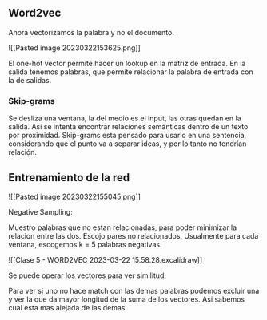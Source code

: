 ## Word2vec

Ahora vectorizamos la palabra y no el documento.

![[Pasted image 20230322153625.png]]

El one-hot vector permite hacer un lookup en la matriz de entrada. 
En la salida tenemos palabras, que permite relacionar la palabra de entrada con la de salidas.

### Skip-grams

Se desliza una ventana, la del medio es el input, las otras quedan en la salida. Así se intenta encontrar relaciones semánticas dentro de un texto por proximidad. Skip-grams esta pensado para usarlo en una sentencia, considerando que el punto va a separar ideas, y por lo tanto no tendrían relación.

## Entrenamiento de la red

![[Pasted image 20230322155045.png]]

Negative Sampling:

Muestro palabras que no estan relacionadas, para poder minimizar la relacion entre las dos. Escojo pares no relacionados. Usualmente para cada ventana, escogemos k = 5 palabras negativas.

![[Clase 5 - WORD2VEC 2023-03-22 15.58.28.excalidraw]]

Se puede operar los vectores para ver similitud.

Para ver si uno no hace match con las demas palabras podemos excluir una y ver la que da mayor longitud de la suma de los vectores. Asi sabemos cual esta mas alejada de las demas. 